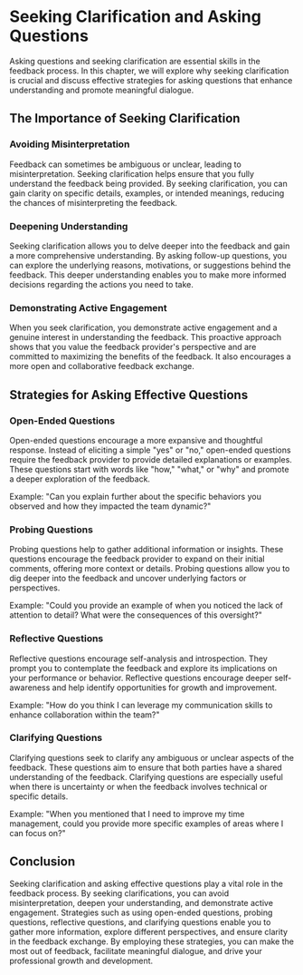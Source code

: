 # Seeking Clarification and Asking Questions

Asking questions and seeking clarification are essential skills in the feedback process. In this chapter, we will explore why seeking clarification is crucial and discuss effective strategies for asking questions that enhance understanding and promote meaningful dialogue.

## The Importance of Seeking Clarification

### Avoiding Misinterpretation

Feedback can sometimes be ambiguous or unclear, leading to misinterpretation. Seeking clarification helps ensure that you fully understand the feedback being provided. By seeking clarification, you can gain clarity on specific details, examples, or intended meanings, reducing the chances of misinterpreting the feedback.

### Deepening Understanding

Seeking clarification allows you to delve deeper into the feedback and gain a more comprehensive understanding. By asking follow-up questions, you can explore the underlying reasons, motivations, or suggestions behind the feedback. This deeper understanding enables you to make more informed decisions regarding the actions you need to take.

### Demonstrating Active Engagement

When you seek clarification, you demonstrate active engagement and a genuine interest in understanding the feedback. This proactive approach shows that you value the feedback provider's perspective and are committed to maximizing the benefits of the feedback. It also encourages a more open and collaborative feedback exchange.

## Strategies for Asking Effective Questions

### Open-Ended Questions

Open-ended questions encourage a more expansive and thoughtful response. Instead of eliciting a simple "yes" or "no," open-ended questions require the feedback provider to provide detailed explanations or examples. These questions start with words like "how," "what," or "why" and promote a deeper exploration of the feedback.

Example: "Can you explain further about the specific behaviors you observed and how they impacted the team dynamic?"

### Probing Questions

Probing questions help to gather additional information or insights. These questions encourage the feedback provider to expand on their initial comments, offering more context or details. Probing questions allow you to dig deeper into the feedback and uncover underlying factors or perspectives.

Example: "Could you provide an example of when you noticed the lack of attention to detail? What were the consequences of this oversight?"

### Reflective Questions

Reflective questions encourage self-analysis and introspection. They prompt you to contemplate the feedback and explore its implications on your performance or behavior. Reflective questions encourage deeper self-awareness and help identify opportunities for growth and improvement.

Example: "How do you think I can leverage my communication skills to enhance collaboration within the team?"

### Clarifying Questions

Clarifying questions seek to clarify any ambiguous or unclear aspects of the feedback. These questions aim to ensure that both parties have a shared understanding of the feedback. Clarifying questions are especially useful when there is uncertainty or when the feedback involves technical or specific details.

Example: "When you mentioned that I need to improve my time management, could you provide more specific examples of areas where I can focus on?"

## Conclusion

Seeking clarification and asking effective questions play a vital role in the feedback process. By seeking clarifications, you can avoid misinterpretation, deepen your understanding, and demonstrate active engagement. Strategies such as using open-ended questions, probing questions, reflective questions, and clarifying questions enable you to gather more information, explore different perspectives, and ensure clarity in the feedback exchange. By employing these strategies, you can make the most out of feedback, facilitate meaningful dialogue, and drive your professional growth and development.
